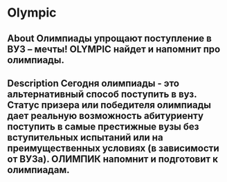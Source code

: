 # Olympic

## About Олимпиады упрощают поступление в ВУЗ – мечты! OLYMPIC найдет и напомнит про олимпиады.

## Description Сегодня олимпиады - это альтернативный способ поступить в вуз. Статус призера или победителя олимпиады  дает реальную возможность абитуриенту поступить в самые престижные вузы без вступительных испытаний или на преимущественных условиях (в зависимости от ВУЗа). ОЛИМПИК напомнит и подготовит к олимпиадам.